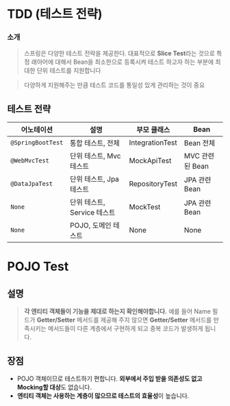 # TDD (테스트 전략)

### 소개
> 스프링은 다양한 테스트 전략을 제공한다. 대표적으로 **Slice Test**라는 것으로 특정 래아어에 대해서 Bean을 최소한으로 등록시켜 테스트 하고자 하는 부분에 최대한 단위 테스트를 지원합니다

> 다양하게 지원해주는 만큼 테스트 코드를 통일성 있게 관리하는 것이 중요

## 테스트 전략
|어노테이션|설명|부모 클래스|Bean|
|-------|----|----------|----|
|`@SpringBootTest`|통합 테스트, 전체|IntegrationTest|Bean 전체|
|`@WebMvcTest`|단위 테스트, Mvc 테스트|MockApiTest|MVC 관련된 Bean|
|`@DataJpaTest`|단위 테스트, Jpa 테스트|RepositoryTest|JPA 관련 Bean|
|`None`|단위 테스트, Service 테스트|MockTest|JPA 관련 Bean|
|`None`|POJO, 도메인 테스트|None|None|

# POJO Test
## 설명
> **각 엔티티 객체들이 기능을 제대로 하는지 확인해야합니다.** 예를 들어 Name 필드가 **Getter/Setter** 메서드를 제공해 주지 않으면 **Getter/Setter** 메서드를 만족시키는 메서드들이 다른 계층에서 구현하게 되고 중복 코드가 발생하게 됩니다.

## 장점
- POJO 객체이므로 테스트하기 편합니다. **외부에서 주입 받을 의존성도 없고 Mocking할 대상**도 없습니다.
- **엔티티 객체는 사용하는 계층이 많으므로 테스트의 효율성**이 높습니다.

